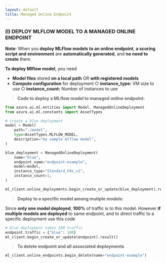 ```yaml
---
layout: default
title: Managed Online Endpoint
---
```


### (I) DEPLOY MLFLOW MODEL TO A MANAGED ONLINE ENDPOINT

**Note:** When you **deploy MLFlow models to an online endpoint**, **a scoring script and environment** are **automatically generated**, and **no need to create** them.

**To deploy Mlflow model**, you need 
  - **Model files** stored **on a local path** OR **with registered models** 
  - **Compute configuration** for deployment 
    ○ **instance_type:** VM size to use
    ○ **instance_count:** Number of instances to use

> **Code to deploy a MLflow model to managed online endpoint:**

```python
from azure.ai.ml.entities import Model, ManagedOnlineDeployment
from azure.ai.ml.constants import AssetTypes

# create a blue deployment
model = Model(
    path="./model",
    type=AssetTypes.MLFLOW_MODEL,
    description="my sample mlflow model",
)

blue_deployment = ManagedOnlineDeployment(
    name="blue",
    endpoint_name="endpoint-example",
    model=model,
    instance_type="Standard_F4s_v2",
    instance_count=1,
)

ml_client.online_deployments.begin_create_or_update(blue_deployment).result()
```

> **Deploy to a specific model among mutiple models:** 

Since **only one model deployed**, **100%** of traffic is to this model. However **if multiple models are deployed** to same endpoint, and to direct traffic to a specific deployment use this code
```python
# blue deployment takes 100 traffic
endpoint.traffic = {"blue": 100}
ml_client.begin_create_or_update(endpoint).result()
```

> **To delete endpoint and all associated deployments**
 
```python
ml_client.online_endpoints.begin_delete(name="endpoint-example")
```